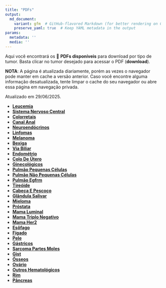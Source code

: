 ```yaml
---
title: "PDFs"
output: 
  md_document:
    variant: gfm  # GitHub-flavored Markdown (for better rendering on GitHub)
    preserve_yaml: true  # Keep YAML metadata in the output
params:
  metadata: ''
  media: ''
---
```


<script async src="https://scripts.simpleanalyticscdn.com/latest.js"></script>

Aqui você encontrará os 📝 **PDFs disponíveis** para download por tipo
de tumor. Basta clicar no tumor desejado para acessar o PDF
(**download**).

**NOTA**: A página é atualizada diariamente, porém as vezes o navegador
pode manter em cache a versão anterior. Caso você encontre alguma
informação desatualizada, tente limpar o cache do seu navegador ou abre
essa página em navegação privada.

Atualizado em 29/06/2025.

- [**Leucemia**](https://coeoralmeds-e768.restdb.io/media/6860ceb4f63b8048001f2581?download=true)
- [**Sistema Nervoso
  Central**](https://coeoralmeds-e768.restdb.io/media/6860ceb6f63b8048001f2584?download=true)
- [**Colorretais**](https://coeoralmeds-e768.restdb.io/media/6860ceb9f63b8048001f2588?download=true)
- [**Canal
  Anal**](https://coeoralmeds-e768.restdb.io/media/6860cebbf63b8048001f258a?download=true)
- [**Neuroendócrinos**](https://coeoralmeds-e768.restdb.io/media/6860cebdf63b8048001f258c?download=true)
- [**Linfomas**](https://coeoralmeds-e768.restdb.io/media/6860cebef63b8048001f258e?download=true)
- [**Melanoma**](https://coeoralmeds-e768.restdb.io/media/6860cec0f63b8048001f2590?download=true)
- [**Bexiga**](https://coeoralmeds-e768.restdb.io/media/6860cec2f63b8048001f2592?download=true)
- [**Via
  Biliar**](https://coeoralmeds-e768.restdb.io/media/6860cec4f63b8048001f2594?download=true)
- [**Endométrio**](https://coeoralmeds-e768.restdb.io/media/6860cec6f63b8048001f2596?download=true)
- [**Colo De
  Útero**](https://coeoralmeds-e768.restdb.io/media/6860cec8f63b8048001f2598?download=true)
- [**Ginecológicos**](https://coeoralmeds-e768.restdb.io/media/6860cec9f63b8048001f259a?download=true)
- [**Pulmão Pequenas
  Células**](https://coeoralmeds-e768.restdb.io/media/6860cecbf63b8048001f259c?download=true)
- [**Pulmão Não Pequenas
  Células**](https://coeoralmeds-e768.restdb.io/media/6860cecdf63b8048001f259e?download=true)
- [**Pulmão
  Egfrm**](https://coeoralmeds-e768.restdb.io/media/6860cecff63b8048001f25a0?download=true)
- [**Tireóide**](https://coeoralmeds-e768.restdb.io/media/6860ced3f63b8048001f25a4?download=true)
- [**Cabeça E
  Pescoço**](https://coeoralmeds-e768.restdb.io/media/6860ced5f63b8048001f25a6?download=true)
- [**Glândula
  Salivar**](https://coeoralmeds-e768.restdb.io/media/6860ced7f63b8048001f25a8?download=true)
- [**Mieloma**](https://coeoralmeds-e768.restdb.io/media/6860ced9f63b8048001f25aa?download=true)
- [**Próstata**](https://coeoralmeds-e768.restdb.io/media/6860cedaf63b8048001f25ac?download=true)
- [**Mama
  Luminal**](https://coeoralmeds-e768.restdb.io/media/6860cedef63b8048001f25b0?download=true)
- [**Mama Triplo
  Negativo**](https://coeoralmeds-e768.restdb.io/media/6860cee0f63b8048001f25b6?download=true)
- [**Mama
  Her2**](https://coeoralmeds-e768.restdb.io/media/6860cee1f63b8048001f25b8?download=true)
- [**Esôfago**](https://coeoralmeds-e768.restdb.io/media/6860cee3f63b8048001f25ba?download=true)
- [**Fígado**](https://coeoralmeds-e768.restdb.io/media/6860cee5f63b8048001f25bc?download=true)
- [**Pele**](https://coeoralmeds-e768.restdb.io/media/6860cee7f63b8048001f25be?download=true)
- [**Gástricos**](https://coeoralmeds-e768.restdb.io/media/6860cee9f63b8048001f25c0?download=true)
- [**Sarcoma Partes
  Moles**](https://coeoralmeds-e768.restdb.io/media/6860ceeaf63b8048001f25c2?download=true)
- [**Gist**](https://coeoralmeds-e768.restdb.io/media/6860ceecf63b8048001f25c4?download=true)
- [**Ósseos**](https://coeoralmeds-e768.restdb.io/media/6860ceeef63b8048001f25c6?download=true)
- [**Ovário**](https://coeoralmeds-e768.restdb.io/media/6860cef0f63b8048001f25c8?download=true)
- [**Outros
  Hematológicos**](https://coeoralmeds-e768.restdb.io/media/6860cef2f63b8048001f25ca?download=true)
- [**Rim**](https://coeoralmeds-e768.restdb.io/media/6860cef3f63b8048001f25cc?download=true)
- [**Pâncreas**](https://coeoralmeds-e768.restdb.io/media/6860cef5f63b8048001f25ce?download=true)
